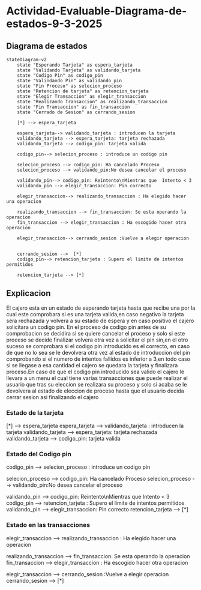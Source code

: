 # Actividad-Evaluable-Diagrama-de-estados-9-3-2025

## Diagrama de estados 
```mermaid
stateDiagram-v2
    state "Esperando Tarjeta" as espera_tarjeta
    state "Validando Tarjeta" as validando_tarjeta
    state "Codigo Pin" as codigo_pin
    state "Valindando Pin" as validando_pin
    state "Fin Proceso" as selecion_proceso
    state "Retencion de tarjeta" as retencion_tarjeta
    state "Elegir Transaccion" as elegir_transaccion
    state "Realizando Transaccion" as realizando_transaccion
    state "Fin Transaccion" as fin_transaccion
    state "Cerrado de Sesion" as cerrando_sesion
    
    [*] --> espera_tarjeta
    
    espera_tarjeta--> validando_tarjeta : introducen la tarjeta
    validando_tarjeta --> espera_tarjeta: tarjeta rechazada
    validando_tarjeta --> codigo_pin: tarjeta valida
    
    codigo_pin--> selecion_proceso : introduce un codigo pin
    
    selecion_proceso --> codigo_pin: Ha cancelado Proceso
    selecion_proceso --> validando_pin:No desea cancelar el proceso
    
    validando_pin--> codigo_pin: Reintento\nMientras que  Intento < 3 
    validando_pin --> elegir_transaccion: Pin correcto
    
    elegir_transaccion--> realizando_transaccion : Ha elegido hacer una operacion
    
    realizando_transaccion --> fin_transaccion: Se esta operando la operacion
    fin_transaccion --> elegir_transaccion : Ha escogido hacer otra operacion
    
    elegir_transaccion--> cerrando_sesion :Vuelve a elegir operacion 
    
    
    cerrando_sesion -->  [*]
    codigo_pin--> retencion_tarjeta : Supero el limite de intentos permitidos
    
    retencion_tarjeta --> [*]
```
## Explicacion

El cajero esta en un estado de esperando tarjeta hasta que recibe una por la cual este comprobara si es una tarjeta valida,en caso negativo la tarjeta sera rechazada y volvera a su estado de espera y en caso positivo el cajero solicitara un codigo pin.
En el proceso de codigo pin antes de su comprobacion se decidira si se quiere cancelar el proceso y solo si este proceso se decide finalizar volvera otra vez a solicitar el pin sin,en el otro suceso se comprobara si el codigo pin introducido es el correcto,
en caso de que no lo sea se le devolvera otra vez al estado de introduccion del pin comprobando si el numero de intentos fallidos es inferior a 3,en todo caso si se llegase a esa cantidad el cajero se quedara la tarjeta y finalizara proceso.En caso de que el 
codigo pin introducido sea valido el cajero le llevara a un menu el cual tiene varias transacciones que puede realizar el usuario que tras su eleccion se realizara su proceso y solo si acaba se le devolvera al estado de eleccion de proceso hasta que el usuario
decida cerrar sesion asi finalizando el cajero

### Estado de la tarjeta
[*] --> espera_tarjeta
espera_tarjeta --> validando_tarjeta : introducen la tarjeta
validando_tarjeta --> espera_tarjeta: tarjeta rechazada
validando_tarjeta --> codigo_pin: tarjeta valida

### Estado del Codigo pin 
codigo_pin --> selecion_proceso : introduce un codigo pin

selecion_proceso --> codigo_pin: Ha cancelado Proceso
selecion_proceso --> validando_pin:No desea cancelar el proceso

validando_pin --> codigo_pin: Reintento\nMientras que  Intento < 3 
codigo_pin --> retencion_tarjeta : Supero el limite de intentos permitidos
validando_pin --> elegir_transaccion: Pin correcto
retencion_tarjeta --> [*]

### Estado en las transacciones 
elegir_transaccion --> realizando_transaccion : Ha elegido hacer una operacion

realizando_transaccion --> fin_transaccion: Se esta operando la operacion
fin_transaccion --> elegir_transaccion : Ha escogido hacer otra operacion

elegir_transaccion --> cerrando_sesion :Vuelve a elegir operacion 
cerrando_sesion -->  [*]





